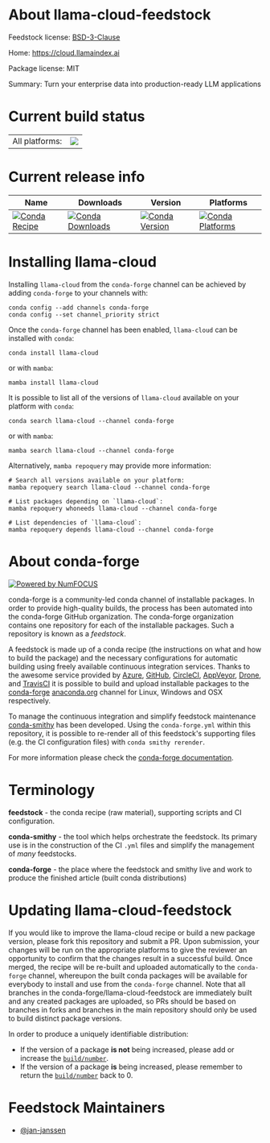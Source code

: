 About llama-cloud-feedstock
===========================

Feedstock license: [BSD-3-Clause](https://github.com/conda-forge/llama-cloud-feedstock/blob/main/LICENSE.txt)

Home: https://cloud.llamaindex.ai

Package license: MIT

Summary: Turn your enterprise data into production-ready LLM applications

Current build status
====================


<table><tr><td>All platforms:</td>
    <td>
      <a href="https://dev.azure.com/conda-forge/feedstock-builds/_build/latest?definitionId=22673&branchName=main">
        <img src="https://dev.azure.com/conda-forge/feedstock-builds/_apis/build/status/llama-cloud-feedstock?branchName=main">
      </a>
    </td>
  </tr>
</table>

Current release info
====================

| Name | Downloads | Version | Platforms |
| --- | --- | --- | --- |
| [![Conda Recipe](https://img.shields.io/badge/recipe-llama--cloud-green.svg)](https://anaconda.org/conda-forge/llama-cloud) | [![Conda Downloads](https://img.shields.io/conda/dn/conda-forge/llama-cloud.svg)](https://anaconda.org/conda-forge/llama-cloud) | [![Conda Version](https://img.shields.io/conda/vn/conda-forge/llama-cloud.svg)](https://anaconda.org/conda-forge/llama-cloud) | [![Conda Platforms](https://img.shields.io/conda/pn/conda-forge/llama-cloud.svg)](https://anaconda.org/conda-forge/llama-cloud) |

Installing llama-cloud
======================

Installing `llama-cloud` from the `conda-forge` channel can be achieved by adding `conda-forge` to your channels with:

```
conda config --add channels conda-forge
conda config --set channel_priority strict
```

Once the `conda-forge` channel has been enabled, `llama-cloud` can be installed with `conda`:

```
conda install llama-cloud
```

or with `mamba`:

```
mamba install llama-cloud
```

It is possible to list all of the versions of `llama-cloud` available on your platform with `conda`:

```
conda search llama-cloud --channel conda-forge
```

or with `mamba`:

```
mamba search llama-cloud --channel conda-forge
```

Alternatively, `mamba repoquery` may provide more information:

```
# Search all versions available on your platform:
mamba repoquery search llama-cloud --channel conda-forge

# List packages depending on `llama-cloud`:
mamba repoquery whoneeds llama-cloud --channel conda-forge

# List dependencies of `llama-cloud`:
mamba repoquery depends llama-cloud --channel conda-forge
```


About conda-forge
=================

[![Powered by
NumFOCUS](https://img.shields.io/badge/powered%20by-NumFOCUS-orange.svg?style=flat&colorA=E1523D&colorB=007D8A)](https://numfocus.org)

conda-forge is a community-led conda channel of installable packages.
In order to provide high-quality builds, the process has been automated into the
conda-forge GitHub organization. The conda-forge organization contains one repository
for each of the installable packages. Such a repository is known as a *feedstock*.

A feedstock is made up of a conda recipe (the instructions on what and how to build
the package) and the necessary configurations for automatic building using freely
available continuous integration services. Thanks to the awesome service provided by
[Azure](https://azure.microsoft.com/en-us/services/devops/), [GitHub](https://github.com/),
[CircleCI](https://circleci.com/), [AppVeyor](https://www.appveyor.com/),
[Drone](https://cloud.drone.io/welcome), and [TravisCI](https://travis-ci.com/)
it is possible to build and upload installable packages to the
[conda-forge](https://anaconda.org/conda-forge) [anaconda.org](https://anaconda.org/)
channel for Linux, Windows and OSX respectively.

To manage the continuous integration and simplify feedstock maintenance
[conda-smithy](https://github.com/conda-forge/conda-smithy) has been developed.
Using the ``conda-forge.yml`` within this repository, it is possible to re-render all of
this feedstock's supporting files (e.g. the CI configuration files) with ``conda smithy rerender``.

For more information please check the [conda-forge documentation](https://conda-forge.org/docs/).

Terminology
===========

**feedstock** - the conda recipe (raw material), supporting scripts and CI configuration.

**conda-smithy** - the tool which helps orchestrate the feedstock.
                   Its primary use is in the construction of the CI ``.yml`` files
                   and simplify the management of *many* feedstocks.

**conda-forge** - the place where the feedstock and smithy live and work to
                  produce the finished article (built conda distributions)


Updating llama-cloud-feedstock
==============================

If you would like to improve the llama-cloud recipe or build a new
package version, please fork this repository and submit a PR. Upon submission,
your changes will be run on the appropriate platforms to give the reviewer an
opportunity to confirm that the changes result in a successful build. Once
merged, the recipe will be re-built and uploaded automatically to the
`conda-forge` channel, whereupon the built conda packages will be available for
everybody to install and use from the `conda-forge` channel.
Note that all branches in the conda-forge/llama-cloud-feedstock are
immediately built and any created packages are uploaded, so PRs should be based
on branches in forks and branches in the main repository should only be used to
build distinct package versions.

In order to produce a uniquely identifiable distribution:
 * If the version of a package **is not** being increased, please add or increase
   the [``build/number``](https://docs.conda.io/projects/conda-build/en/latest/resources/define-metadata.html#build-number-and-string).
 * If the version of a package **is** being increased, please remember to return
   the [``build/number``](https://docs.conda.io/projects/conda-build/en/latest/resources/define-metadata.html#build-number-and-string)
   back to 0.

Feedstock Maintainers
=====================

* [@jan-janssen](https://github.com/jan-janssen/)


<!-- dummy commit to enable rerendering -->

